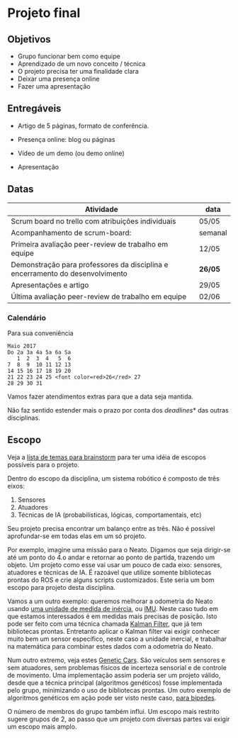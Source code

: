 # Projeto final


## Objetivos

* Grupo funcionar bem como equipe
* Aprendizado de um novo conceito / técnica
* O projeto precisa ter uma finalidade clara
* Deixar uma presença online
* Fazer uma apresentação


## Entregáveis

* Artigo de 5 páginas, formato de conferência.

* Presença online: blog ou páginas

* Vídeo de um demo (ou demo online)

* Apresentação


## Datas


Atividade | data
---|---
Scrum board no trello com atribuições individuais| 05/05
Acompanhamento de scrum-board:|  semanal
Primeira avaliação peer-review de trabalho em equipe| 12/05
Demonstração para professores da disciplina e encerramento do desenvolvimento| **26/05**
Apresentações e artigo|29/05
Última avaliação peer-review de trabalho em equipe| 02/06


### Calendário

Para sua conveniência
```
Maio 2017
Do 2a 3a 4a 5a 6a Sa
   1  2  3  4   5  6
7  8  9  10 11 12 13
14 15 16 17 18 19 20
21 22 23 24 25 <font color=red>26</red> 27
28 29 30 31
```


Vamos fazer atendimentos extras para que a data seja mantida.


Não faz sentido estender mais o prazo por conta dos *deadlines** das outras disciplinas.



## Escopo

Veja a [lista de temas para brainstorm](https://github.com/mirwox/robot17/blob/master/guides/brainstorm_temas.md) para ter uma idéia de escopos possíveis para o projeto.

Dentro do escopo da disciplina, um sistema robótico é composto de três eixos:
1. Sensores
2. Atuadores
3. Técnicas de IA (probabilísticas, lógicas, comportamentais, etc)

Seu projeto precisa encontrar um balanço entre as três. Não é possível aprofundar-se em todas elas em um só projeto.

Por exemplo, imagine uma missão para o Neato. Digamos que seja dirigir-se até um ponto do 4.o andar e retornar ao ponto de partida, trazendo um objeto. Um projeto como esse vai usar um pouco de cada eixo: sensores, atuadores e técnicas de IA.   É razoável que utilize somente bibliotecas prontas do ROS e crie alguns scripts customizados.  Este seria um bom escopo para projeto desta disciplina.


Vamos a um outro exemplo:  queremos melhorar a odometria do Neato usando [uma unidade de medida de inércia](https://www.youtube.com/watch?v=NUNXcr_u9pM), ou [IMU](https://www.youtube.com/watch?v=NUNXcr_u9pM). Neste caso tudo em que estamos interessados é em medidas mais precisas de posição. Isto pode ser feito com uma técnica chamada [Kalman Filter](https://www.youtube.com/watch?v=fzjEMOOBuFA), que já tem bibliotecas prontas. Entretanto aplicar o Kalman filter vai exigir conhecer muito bem um sensor específico, neste caso a unidade inercial, e trabalhar na matemática para combinar estes dados com a odometria do Neato.

Num outro extremo, veja estes [Genetic Cars](http://rednuht.org/genetic_cars_2/). São veículos sem sensores e sem atuadores, sem problemas físicos de incerteza sensorial e de controle de movimento.  Uma implementação assim poderia ser um projeto válido, desde que a técnica principal (algoritmos genéticos) fosse implementada pelo grupo, minimizando o uso de bibliotecas prontas.  Um outro exemplo de algoritmos genéticos em ação pode ser visto neste caso, [para bípedes](https://www.youtube.com/watch?v=jIjPTuekCcM).

O número de membros do grupo também influi. Um escopo mais restrito sugere grupos de 2, ao passo que um projeto com diversas partes vai exigir um escopo mais amplo.

##
